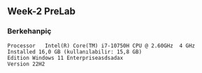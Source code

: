## **Week-2 PreLab** ##
### Berkehanpiç ### 
```
Processor	Intel(R) Core(TM) i7-10750H CPU @ 2.60GHz  4 GHz
Installed 16,0 GB (kullanılabilir: 15,8 GB)
Edition	Windows 11 Enterpriseasdsadax
Version	22H2
```
